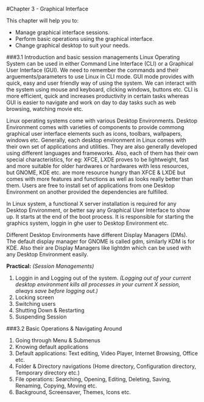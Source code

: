 #Chapter 3 - Graphical Interface

This chapter will help you to:  
* Manage graphical interface sessions.  
* Perform basic operations using the graphical interface.
* Change graphical desktop to suit your needs.

###3.1 Introduction and basic session managements
Linux Operating System can be used in either Command Line Interface (CLI) or a Graphical User Interface (GUI). We need to remember the commands and their arguements/parameters to use Linux in CLI mode. GUI mode provides with quick, easy and user friendly way of using the system. We can interact with the system using mouse and keyboard, clicking windows, buttons etc. CLI is more efficient, quick and increases productivity in certain tasks whereas GUI is easier to navigate and work on day to day tasks such as web browsing, watching movie etc.  

Linux operating systems come with various Desktop Environments. Desktop Environment comes with varieties of components to provide commong graphical user interface elements such as icons, toolbars, wallpapers, windows etc. Generally, each desktop environment in Linux comes with their own set of applications and utilities. They are also generally developed using different languages and frameworks. Also, each of them has their own special characteristics, for eg: XFCE, LXDE proves to be lightweight, fast and more suitable for older hardwares or hardwares with less resources, but GNOME, KDE etc. are more resource hungry than XFCE & LXDE but comes with more features and functions as well as looks really better than them. Users are free to install set of applications from one Desktop Environment on another provided the dependencies are fulfilled.  

In Linux system, a functional X server installation is required for any Desktop Environment, or better say any Graphical User Interface to show up. It starts at the end of the boot process. It is responsible for starting the graphics system, loggin in ghe user to Desktop Environment etc.  

Different Desktop Environments have different Display Managers (DMs). The default display manager for GNOME is called gdm, similarly KDM is for KDE. Also their are Display Managers like lightdm which can be used with any Desktop Environment easily.

**Practical:**  *(Session Managements)*  
1. Loggin in and Logging out of the system. *(Logging out of your current desktop environment kills all processes in your current X session, always save before logging out.)*  
2. Locking screen  
3. Switching users  
4. Shutting Down & Restarting  
5. Suspending Session  

###3.2 Basic Operations & Navigating Around
1. Going through Menu & Submenus
1. Knowing default applications
1. Default applications: Text editing, Video Player, Internet Browsing, Office etc.
1. Folder & Directory navigations (Home directory, Configuration directory, Temporary directory etc.)
1. File operations: Searching, Opening, Editing, Deleting, Saving, Renaming, Copying, Moving etc.
1. Background, Screensaver, Themes, Icons etc.



